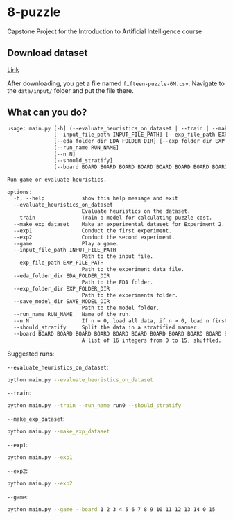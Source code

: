 # 8-puzzle

 Capstone Project for the Introduction to Artificial Intelligence course

## Download dataset

[Link](https://drive.google.com/uc?export=download&id=1sAhDL847ku-mo3C-LyMCb5-QYdAta8HQ)

After downloading, you get a file named `fifteen-puzzle-6M.csv`. Navigate to the `data/input/` folder and put the file there.

## What can you do?

```default
usage: main.py [-h] (--evaluate_heuristics_on_dataset | --train | --make_exp_dataset | --exp1 | --exp2 | --game) 
               [--input_file_path INPUT_FILE_PATH] [--exp_file_path EXP_FILE_PATH] 
               [--eda_folder_dir EDA_FOLDER_DIR] [--exp_folder_dir EXP_FOLDER_DIR] [--save_model_dir SAVE_MODEL_DIR] 
               [--run_name RUN_NAME] 
               [--n N]
               [--should_stratify] 
               [--board BOARD BOARD BOARD BOARD BOARD BOARD BOARD BOARD BOARD BOARD BOARD BOARD BOARD BOARD BOARD BOARD]

Run game or evaluate heuristics.

options:
  -h, --help            show this help message and exit
  --evaluate_heuristics_on_dataset
                        Evaluate heuristics on the dataset.
  --train               Train a model for calculating puzzle cost.
  --make_exp_dataset    Make an experimental dataset for Experiment 2.
  --exp1                Conduct the first experiment.
  --exp2                Conduct the second experiment.
  --game                Play a game.
  --input_file_path INPUT_FILE_PATH
                        Path to the input file.
  --exp_file_path EXP_FILE_PATH
                        Path to the experiment data file.
  --eda_folder_dir EDA_FOLDER_DIR
                        Path to the EDA folder.
  --exp_folder_dir EXP_FOLDER_DIR
                        Path to the experiments folder.
  --save_model_dir SAVE_MODEL_DIR
                        Path to the model folder.
  --run_name RUN_NAME   Name of the run.
  --n N                 If n = 0, load all data, if n > 0, load n first rows from data.
  --should_stratify     Split the data in a stratified manner.
  --board BOARD BOARD BOARD BOARD BOARD BOARD BOARD BOARD BOARD BOARD BOARD BOARD BOARD BOARD BOARD BOARD
                        A list of 16 integers from 0 to 15, shuffled.
```

Suggested runs:

`--evaluate_heuristics_on_dataset`:

```bash
python main.py --evaluate_heuristics_on_dataset
```

`--train`:

```bash
python main.py --train --run_name run0 --should_stratify
```

`--make_exp_dataset`:

```bash
python main.py --make_exp_dataset 
```

`--exp1`:

```bash
python main.py --exp1
```

`--exp2`:

```bash
python main.py --exp2
```

`--game`:

```bash
python main.py --game --board 1 2 3 4 5 6 7 8 9 10 11 12 13 14 0 15
```
